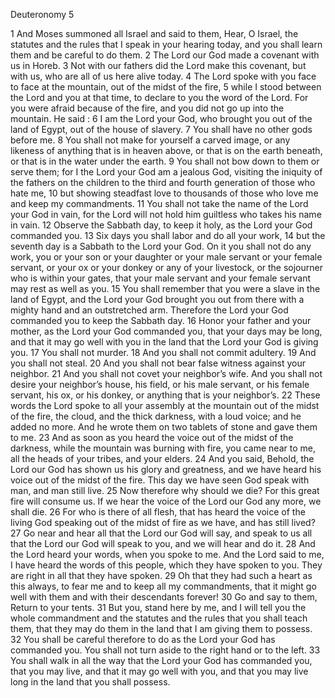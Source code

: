 Deuteronomy 5

1	And Moses summoned all Israel and said to them, Hear, O Israel, the statutes and the rules that I speak in your hearing today, and you shall learn them and be careful to do them.
2	The Lord our God made a covenant with us in Horeb.
3	Not with our fathers did the Lord make this covenant, but with us, who are all of us here alive today.
4	The Lord spoke with you face to face at the mountain, out of the midst of the fire,
5	while I stood between the Lord and you at that time, to declare to you the word of the Lord. For you were afraid because of the fire, and you did not go up into the mountain. He said :
6	I am the Lord your God, who brought you out of the land of Egypt, out of the house of slavery.
7	You shall have no other gods before me.
8	You shall not make for yourself a carved image, or any likeness of anything that is in heaven above, or that is on the earth beneath, or that is in the water under the earth.
9	You shall not bow down to them or serve them; for I the Lord your God am a jealous God, visiting the iniquity of the fathers on the children to the third and fourth generation of those who hate me,
10	but showing steadfast love to thousands of those who love me and keep my commandments.
11	You shall not take the name of the Lord your God in vain, for the Lord will not hold him guiltless who takes his name in vain.
12	Observe the Sabbath day, to keep it holy, as the Lord your God commanded you.
13	Six days you shall labor and do all your work,
14	but the seventh day is a Sabbath to the Lord your God. On it you shall not do any work, you or your son or your daughter or your male servant or your female servant, or your ox or your donkey or any of your livestock, or the sojourner who is within your gates, that your male servant and your female servant may rest as well as you.
15	You shall remember that you were a slave in the land of Egypt, and the Lord your God brought you out from there with a mighty hand and an outstretched arm. Therefore the Lord your God commanded you to keep the Sabbath day.
16	Honor your father and your mother, as the Lord your God commanded you, that your days may be long, and that it may go well with you in the land that the Lord your God is giving you.
17	You shall not murder.
18	And you shall not commit adultery.
19	And you shall not steal.
20	And you shall not bear false witness against your neighbor.
21	And you shall not covet your neighbor’s wife. And you shall not desire your neighbor’s house, his field, or his male servant, or his female servant, his ox, or his donkey, or anything that is your neighbor’s.
22	These words the Lord spoke to all your assembly at the mountain out of the midst of the fire, the cloud, and the thick darkness, with a loud voice; and he added no more. And he wrote them on two tablets of stone and gave them to me.
23	And as soon as you heard the voice out of the midst of the darkness, while the mountain was burning with fire, you came near to me, all the heads of your tribes, and your elders.
24	And you said, Behold, the Lord our God has shown us his glory and greatness, and we have heard his voice out of the midst of the fire. This day we have seen God speak with man, and man still live.
25	Now therefore why should we die? For this great fire will consume us. If we hear the voice of the Lord our God any more, we shall die.
26	For who is there of all flesh, that has heard the voice of the living God speaking out of the midst of fire as we have, and has still lived?
27	Go near and hear all that the Lord our God will say, and speak to us all that the Lord our God will speak to you, and we will hear and do it.
28	And the Lord heard your words, when you spoke to me. And the Lord said to me, I have heard the words of this people, which they have spoken to you. They are right in all that they have spoken.
29	Oh that they had such a heart as this always, to fear me and to keep all my commandments, that it might go well with them and with their descendants forever!
30	Go and say to them, Return to your tents.
31	But you, stand here by me, and I will tell you the whole commandment and the statutes and the rules that you shall teach them, that they may do them in the land that I am giving them to possess.
32	You shall be careful therefore to do as the Lord your God has commanded you. You shall not turn aside to the right hand or to the left.
33	You shall walk in all the way that the Lord your God has commanded you, that you may live, and that it may go well with you, and that you may live long in the land that you shall possess.

